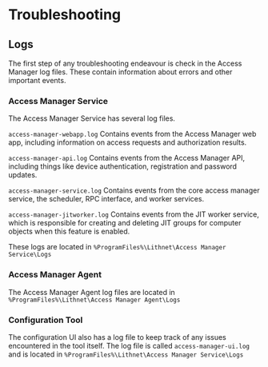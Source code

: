 # Troubleshooting 

## Logs
The first step of any troubleshooting endeavour is check in the Access Manager log files. These contain information about errors and other important events. 

### Access Manager Service
The Access Manager Service has several log files. 

`access-manager-webapp.log` Contains events from the Access Manager web app, including information on access requests and authorization results.

`access-manager-api.log` Contains events from the Access Manager API, including things like device authentication, registration and password updates.

`access-manager-service.log` Contains events from the core access manager service, the scheduler, RPC interface, and worker services.

`access-manager-jitworker.log` Contains events from the JIT worker service, which is responsible for creating and deleting JIT groups for computer objects when this feature is enabled.

These logs are located in `%ProgramFiles%\Lithnet\Access Manager Service\Logs`

### Access Manager Agent
The Access Manager Agent log files are located in `%ProgramFiles%\Lithnet\Access Manager Agent\Logs`

### Configuration Tool
The configuration UI also has a log file to keep track of any issues encountered in the tool itself. The log file is called `access-manager-ui.log` and is located in `%ProgramFiles%\Lithnet\Access Manager Service\Logs`
